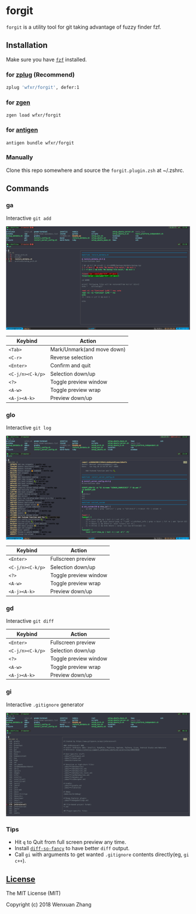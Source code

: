 # forgit

`forgit` is a utility tool for git taking advantage of fuzzy finder fzf.

## Installation

Make sure you have [`fzf`](https://github.com/junegunn/fzf) installed.

### for [zplug](https://github.com/zplug/zplug) (Recommend)

``` zsh
zplug 'wfxr/forgit', defer:1
```

### for [zgen](https://github.com/tarjoilija/zgen)
```
zgen load wfxr/forgit
```

### for [antigen](https//github.com/zsh-users/antigen)

```
antigen bundle wfxr/forgit
```

### Manually

Clone this repo somewhere and source the `forgit.plugin.zsh` at ~/.zshrc.

## Commands

### ga

Interactive `git add`

![screenshot](screenshot-ga.png)

| Keybind          | Action                     |
| ---------------- | -------------------------- |
| `<Tab>`          | Mark/Unmark(and move down) |
| `<C-r>`          | Reverse selection          |
| `<Enter>`        | Confirm and quit           |
| `<C-j/n><C-k/p>` | Selection down/up          |
| `<?>`            | Toggle preview window      |
| `<A-w>`          | Toggle preview wrap        |
| `<A-j><A-k>`     | Preview down/up            |

### glo

Interactive `git log`

![screenshot](screenshot-glo.png)

| Keybind          | Action                |
| ---------------- | --------------------- |
| `<Enter>`        | Fullscreen preview    |
| `<C-j/n><C-k/p>` | Selection down/up     |
| `<?>`            | Toggle preview window |
| `<A-w>`          | Toggle preview wrap   |
| `<A-j><A-k>`     | Preview down/up       |

### gd

Interactive `git diff`

| Keybind          | Action                |
| ---------------- | --------------------- |
| `<Enter>`        | Fullscreen preview    |
| `<C-j/n><C-k/p>` | Selection down/up     |
| `<?>`            | Toggle preview window |
| `<A-w>`          | Toggle preview wrap   |
| `<A-j><A-k>`     | Preview down/up       |

### gi

Interactive `.gitignore` generator

![screenshot](screenshot-gi.png)

### Tips

- Hit `q` to Quit from full screen preview any time.
- Install [`diff-so-fancy`](https://github.com/so-fancy/diff-so-fancy) to have better `diff` output.
- Call `gi` with arguments to get wanted `.gitignore` contents directly(eg, `gi c++`).

## [License](LICENSE.txt)

The MIT License (MIT)

Copyright (c) 2018 Wenxuan Zhang

